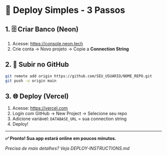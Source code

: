 # 🚀 Deploy Simples - 3 Passos

## 1. 🗄️ Criar Banco (Neon)
1. Acesse: https://console.neon.tech
2. Crie conta → Novo projeto → Copie a **Connection String**

## 2. 📂 Subir no GitHub
```bash
git remote add origin https://github.com/SEU_USUARIO/NOME_REPO.git
git push -u origin main
```

## 3. 🌐 Deploy (Vercel)
1. Acesse: https://vercel.com
2. Login com GitHub → New Project → Selecione seu repo
3. Adicione variável: `DATABASE_URL` = sua connection string
4. Deploy!

---

**✅ Pronto! Sua app estará online em poucos minutos.**

*Precisa de mais detalhes? Veja DEPLOY-INSTRUCTIONS.md*